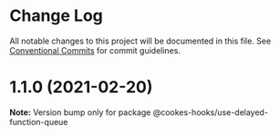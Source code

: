 # Change Log

All notable changes to this project will be documented in this file.
See [Conventional Commits](https://conventionalcommits.org) for commit guidelines.

# 1.1.0 (2021-02-20)

**Note:** Version bump only for package @cookes-hooks/use-delayed-function-queue
